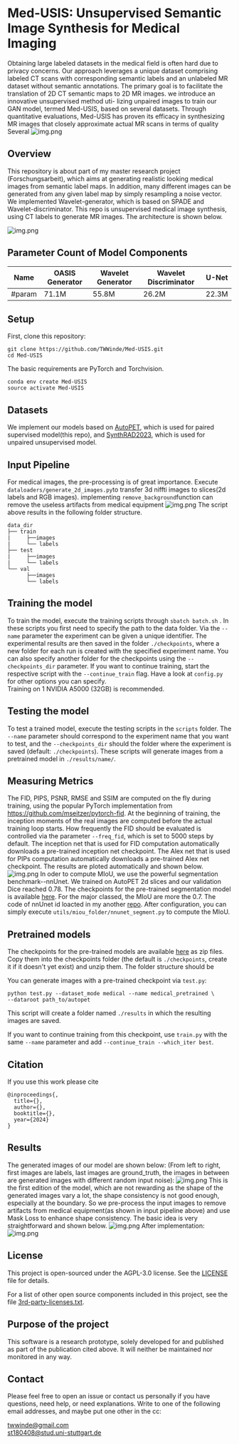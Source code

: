 # Med-USIS: Unsupervised Semantic Image Synthesis for Medical Imaging


Obtaining large labeled datasets in the medical field is often hard due to privacy concerns. Our
approach leverages a unique dataset comprising labeled CT scans with corresponding semantic labels and an unlabeled MR dataset without semantic annotations.
The primary goal is to facilitate the translation of 2D CT semantic maps to 2D MR images. we introduce an innovative unsupervised method uti-
lizing unpaired images to train our GAN model, termed Med-USIS, based on several datasets. Through quantitative evaluations, Med-USIS has proven its efficacy
in synthesizing MR images that closely approximate actual MR scans in terms of quality Several 
![img.png](https://github.com/TWWinde/Medical-Images-Synthesis/blob/main/assert/ctvsmri.png)

## Overview

This repository is about part of my master research project (Forschungsarbeit), which aims at generating realistic looking medical images from semantic label maps. 
In addition, many different images can be generated from any given label map by simply resampling a noise vector.
We implemented Wavelet-generator, which is based on SPADE and Wavelet-discriminator. 
This repo is unsupervised medical image synthesis, using CT labels to generate MR images. The architecture is shown below.

![img.png](https://github.com/TWWinde/Med-USIS/blob/main/images/model.png)

## Parameter Count of Model Components

| Name    | OASIS Generator | Wavelet Generator | Wavelet Discriminator | U-Net  |
|---------|-----------------|-------------------|-----------------------|--------|
| #param  | 71.1M           | 55.8M             | 26.2M                 | 22.3M  |
## Setup
First, clone this repository:
```
git clone https://github.com/TWWinde/Med-USIS.git
cd Med-USIS
```

The basic requirements are PyTorch and Torchvision.
```
conda env create Med-USIS
source activate Med-USIS
```
## Datasets

We implement our models based on [AutoPET](https://autopet.grand-challenge.org), which is used for paired supervised model(this repo), and [SynthRAD2023](https://synthrad2023.grand-challenge.org), which is used for unpaired unsupervised model.

## Input Pipeline
For medical images, the pre-processing is of great importance.
Execute ```dataloaders/generate_2d_images.py```to transfer 3d niffti images to slices(2d labels and RGB images).
implementing ```remove_background```function can remove the useless artifacts from medical equipment 
![img.png](https://github.com/TWWinde/Med-USIS/blob/main/images/removebackground.png)
The script above results in the following folder structure.

```
data_dir
├── train
|     ├──images
|     └── labels                 
├── test
|     ├──images 
|     └── labels
└── val
      ├──images
      └── labels
```

## Training the model

To train the model, execute the training scripts through ```sbatch batch.sh``` . 
In these scripts you first need to specify the path to the data folder. 
Via the ```--name``` parameter the experiment can be given a unique identifier. 
The experimental results are then saved in the folder ```./checkpoints```, where a new folder for each run is created with the specified experiment name. 
You can also specify another folder for the checkpoints using the ```--checkpoints_dir``` parameter.
If you want to continue training, start the respective script with the ```--continue_train``` flag. 
Have a look at ```config.py``` for other options you can specify.  
Training on 1 NVIDIA A5000 (32GB) is recommended.


## Testing the model

To test a trained model, execute the testing scripts in the ```scripts``` folder. The ```--name``` parameter 
should correspond to the experiment name that you want to test, and the ```--checkpoints_dir``` should the folder 
where the experiment is saved (default: ```./checkpoints```). These scripts will generate images from a pretrained model 
in ```./results/name/```.


## Measuring Metrics

The FID, PIPS, PSNR, RMSE and SSIM are computed on the fly during training, using the popular PyTorch implementation from https://github.com/mseitzer/pytorch-fid. 
At the beginning of training, the inception moments of the real images are computed before the actual training loop starts. 
How frequently the FID should be evaluated is controlled via the parameter ```--freq_fid```, which is set to 5000 steps by default.
The inception net that is used for FID computation automatically downloads a pre-trained inception net checkpoint. 
The Alex net that is used for PIPs computation automatically downloads a pre-trained Alex net checkpoint. 
The results are ploted automatically and shown below.
![img.png](https://github.com/TWWinde/Medical-Images-Synthesis/blob/main/assert/metrics.png)
In oder to compute MIoU, we use the powerful segmentation benchmark--nnUnet. We trained on AutoPET 2d slices and our validation Dice reached 0.78.
The checkpoints for the pre-trained segmentation model is available [here](). For the major classed, the MIoU are more the 0.7. The code of nnUnet id loacted
in my another [repo](https://github.com/TWWinde/nnUNet). After configuration, you can simply execute ```utils/miou_folder/nnunet_segment.py```
to compute the MIoU.

## Pretrained models

The checkpoints for the pre-trained models are available [here]() as zip files. Copy them into the checkpoints folder (the default is ```./checkpoints```, 
create it if it doesn't yet exist) and unzip them. The folder structure should be  

You can generate images with a pre-trained checkpoint via ```test.py```:
```
python test.py --dataset_mode medical --name medical_pretrained \
--dataroot path_to/autopet
```
This script will create a folder named ```./results``` in which the resulting images are saved.

If you want to continue training from this checkpoint, use ```train.py``` with the same ```--name``` parameter and add ```--continue_train --which_iter best```.
## Citation
If you use this work please cite
```
@inproceedings{,
  title={},
  author={},
  booktitle={},
  year={2024}
}   
```
## Results

The generated images of our model are shown below: 
(From left to right, first images are labels, last images are ground_truth, the images in between are generated images with different random input noise):
![img.png](https://github.com/TWWinde/Medical-Images-Synthesis/blob/main/assert/combined_gerneated1.png)
This is the first edition of the model, which are not rewarding as the shape of the generated images vary a lot, the shape consistency is not 
good enough, especially at the boundary. So we pre-process the input images to remove artifacts from medical equipment(as shown in input pipeline above)
and use Mask Loss to enhance shape consistency. The basic idea is very straightforward and shown below.
![img.png](https://github.com/TWWinde/Medical-Images-Synthesis/blob/main/assert/maskloss.png)
After implementation:
![img.png](https://github.com/TWWinde/Medical-Images-Synthesis/blob/main/assert/combined_generated2.png)





## License

This project is open-sourced under the AGPL-3.0 license. See the
[LICENSE](LICENSE) file for details.

For a list of other open source components included in this project, see the
file [3rd-party-licenses.txt](3rd-party-licenses.txt).

## Purpose of the project

This software is a research prototype, solely developed for and published as
part of the publication cited above. It will neither be
maintained nor monitored in any way.

## Contact
Please feel free to open an issue or contact us personally if you have questions, need help, or need explanations.
Write to one of the following email addresses, and maybe put one other in the cc:

twwinde@gmail.com  
st180408@stud.uni-stuttgart.de

